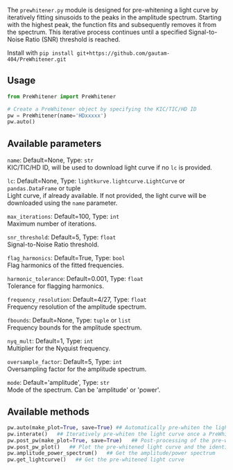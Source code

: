 The `prewhitener.py` module is designed for pre-whitening a light curve by iteratively fitting sinusoids to the peaks in the amplitude spectrum. Starting with the highest peak, the function fits and subsequently removes it from the spectrum. This iterative process continues until a specified Signal-to-Noise Ratio (SNR) threshold is reached.

Install with `pip install git+https://github.com/gautam-404/PreWhitener.git`

## Usage

```python
from PreWhitener import PreWhitener

# Create a PreWhitener object by specifying the KIC/TIC/HD ID
pw = PreWhitener(name='HDxxxxx')
pw.auto()
```

## Available parameters
`name`: Default=None, Type: `str`<br>
KIC/TIC/HD ID, will be used to download light curve if no `lc` is provided. 

`lc`: Default=None, Type: `lightkurve.lightcurve.LightCurve` or `pandas.DataFrame` or tuple<br>
Light curve, if already available. If not provided, the light curve will be downloaded using the `name` parameter.

`max_iterations`: Default=100, Type: `int`<br>
Maximum number of iterations.

`snr_threshold`: Default=5, Type: `float`<br>
Signal-to-Noise Ratio threshold.

`flag_harmonics`: Default=True, Type: `bool`<br>
Flag harmonics of the fitted frequencies.

`harmonic_tolerance`: Default=0.001, Type: `float`<br>
Tolerance for flagging harmonics.

`frequency_resolution`: Default=4/27, Type: `float`<br>
Frequency resolution of the amplitude spectrum.

`fbounds`: Default=None, Type: `tuple` or `list`<br>
Frequency bounds for the amplitude spectrum.

`nyq_mult`: Default=1, Type: `int`<br>
Multiplier for the Nyquist frequency.

`oversample_factor`: Default=5, Type: `int`<br>
Oversampling factor for the amplitude spectrum.

`mode`: Default='amplitude', Type: `str`<br>
Mode of the spectrum. Can be 'amplitude' or 'power'.

## Available methods
```python
pw.auto(make_plot=True, save=True) ## Automatically pre-whiten the light curve
pw.interate()   ## Iteratively pre-whiten the light curve once a PreWhitening object has been created
pw.post_pw(make_plot=True, save=True)   ## Post-processing of the pre-whitened light curve
pw.post_pw_plot()   ## Plot the pre-whitened light curve and the identified peaks in the amplitude spectrum
pw.amplitude_power_spectrum()   ## Get the amplitude/power spectrum
pw.get_lightcurve()   ## Get the pre-whitened light curve
```

